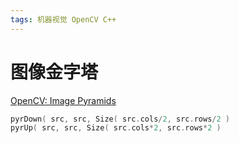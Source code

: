 ```yaml
---
tags: 机器视觉 OpenCV C++
---
```

# 图像金字塔

[OpenCV: Image Pyramids](https://docs.opencv.org/4.1.0/d4/d1f/tutorial_pyramids.html)

```c
pyrDown( src, src, Size( src.cols/2, src.rows/2 )
pyrUp( src, src, Size( src.cols*2, src.rows*2 )
```